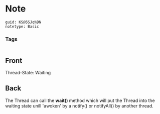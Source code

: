 # Note
```
guid: KS@5SJq%DN
notetype: Basic
```

### Tags
```
```

## Front
Thread-State: Waiting

## Back
The Thread can call the <b>wait() </b>method which will put the Thread into the waiting state unill 'awoken' by a notify() or notifyAll() by another thread.
